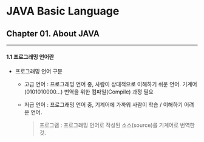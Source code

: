 # JAVA Basic Language
## Chapter 01. About JAVA

- - -

#### 1.1 프로그래밍 언어란
* 프로그래밍 언어 구분
    * 고급 언어 : 프로그래밍 언어 중, 사람이 상대적으로 이해하기 쉬운 언어. 기계어(0101010000...) 번역을 위한 컴파일(Compile) 과정 필요
    * 저급 언어 : 프로그래밍 언어 중, 기계어에 가까워 사람이 학습 / 이해하기 어려운 언어.

      > 프로그램 : 프로그래밍 언어로 작성된 소스(source)를 기계어로 번역한 것.
